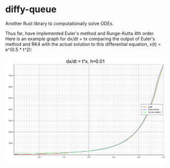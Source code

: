 # diffy-queue
Another Rust library to computationally solve ODEs.

Thus far, have implemented Euler's method and Runge-Kutta 4th order. Here is an example graph for dx/dt = tx comparing
the output of Euler's method and RK4 with the actual solution to this differential equation, x(t) = e^(0.5 * t^2):

![Example Graph](images/test_chart.png?raw=true)